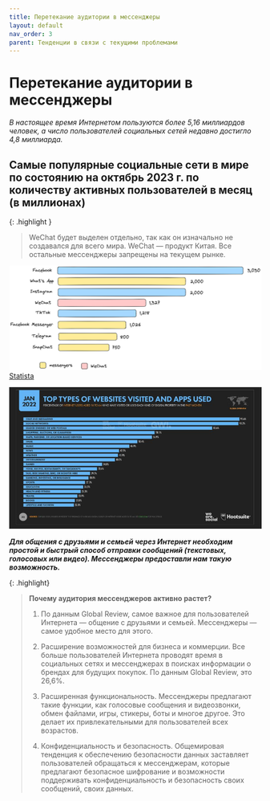 ```yaml
---
title: Перетекание аудитории в мессенджеры
layout: default
nav_order: 3
parent: Тенденции в связи с текущими проблемами
---
```


# Перетекание аудитории в мессенджеры

_В настоящее время Интернетом пользуются более 5,16 миллиардов человек, а число пользователей социальных сетей недавно достигло 4,8 миллиарда._

## Самые популярные социальные сети в мире по состоянию на октябрь 2023 г. по количеству активных пользователей в месяц (в миллионах)

{: .highlight }
> WeChat будет выделен отдельно, так как он изначально не создавался для всего мира. WeChat — продукт Китая. Все остальные мессенджеры запрещены на текущем рынке.

![Самые популярные мессенджеры и социальные сети](/assets/images/image-7.png "Самые популярные мессенджеры и социальные сети")
[Statista](https://www.statista.com/statistics/272014/global-social-networks-ranked-by-number-of-users/)

![Типы сайтов, которые посещают пользователи](/assets/images/toptypes.jpg "Типы сайтов, которые посещают пользователи")

_**Для общения с друзьями и семьей через Интернет необходим простой и быстрый способ отправки сообщений (текстовых, голосовых или видео). Мессенджеры предоставли нам такую возможность.**_

{: .highlight}
> **Почему аудитория мессенджеров активно растет?**
>
> 1) По данным Global Review, самое важное для пользователей Интернета — общение с друзьями и семьей. Мессенджеры — самое удобное место для этого.
>
> 2) Расширение возможностей для бизнеса и коммерции. Все больше пользователей Интернета проводят время в социальных сетях и мессенджерах в поисках информации о брендах для будущих покупок. По данным Global Review, это 26,6%.
>
> 3) Расширенная функциональность. Мессенджеры предлагают такие функции, как голосовые сообщения и видеозвонки, обмен файлами, игры, стикеры, боты и многое другое. Это делает их привлекательными для пользователей всех возрастов.
>
> 4) Конфиденциальность и безопасность. Общемировая тенденция к обеспечению безопасности данных заставляет пользователей обращаться к мессенджерам, которые предлагают безопасное шифрование и возможности поддерживать конфиденциальность и безопасность своих сообщений, своих данных.